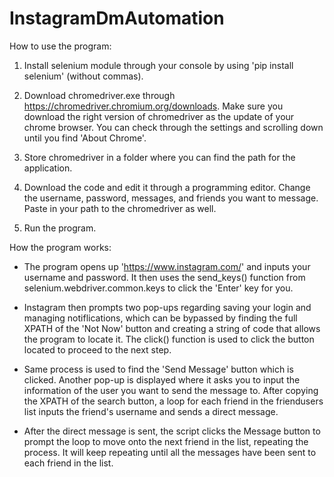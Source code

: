 # InstagramDmAutomation

How to use the program:

1) Install selenium module through your console by using 'pip install selenium' (without commas).

2) Download chromedriver.exe through https://chromedriver.chromium.org/downloads. Make sure you download the right version of chromedriver as the update of your chrome browser. You can check through the settings and scrolling down until you find 'About Chrome'.

3) Store chromedriver in a folder where you can find the path for the application.

4) Download the code and edit it through a programming editor. Change the username, password, messages, and friends you want to message. Paste in your path to the chromedriver as well. 

5) Run the program.


How the program works:

- The program opens up 'https://www.instagram.com/' and inputs your username and password. It then uses the send_keys() function from selenium.webdriver.common.keys to click the 'Enter' key for you.

- Instagram then prompts two pop-ups regarding saving your login and managing notiflications, which can be bypassed by finding the full XPATH of the 'Not Now' button and creating a string of code that allows the program to locate it. The click() function is used to click the button located to proceed to the next step.

- Same process is used to find the 'Send Message' button which is clicked. Another pop-up is displayed where it asks you to input the information of the user you want to send the message to. After copying the XPATH of the search button, a loop for each friend in the friendusers list inputs the friend's username and sends a direct message.

- After the direct message is sent, the script clicks the Message button to prompt the loop to move onto the next friend in the list, repeating the process. It will keep repeating until all the messages have been sent to each friend in the list.
